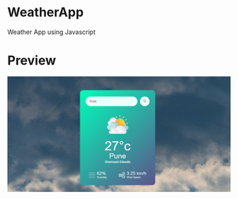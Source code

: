 # WeatherApp
Weather App using Javascript
# Preview
![Alt text](https://github.com/aishwarya1204/WeatherApp/blob/main/images/preview.png)
